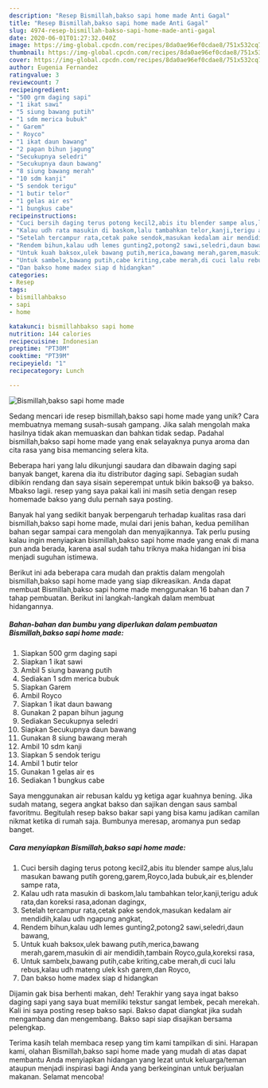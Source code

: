 ```yaml
---
description: "Resep Bismillah,bakso sapi home made Anti Gagal"
title: "Resep Bismillah,bakso sapi home made Anti Gagal"
slug: 4974-resep-bismillah-bakso-sapi-home-made-anti-gagal
date: 2020-06-01T01:27:32.040Z
image: https://img-global.cpcdn.com/recipes/8da0ae96ef0cdae8/751x532cq70/bismillahbakso-sapi-home-made-foto-resep-utama.jpg
thumbnail: https://img-global.cpcdn.com/recipes/8da0ae96ef0cdae8/751x532cq70/bismillahbakso-sapi-home-made-foto-resep-utama.jpg
cover: https://img-global.cpcdn.com/recipes/8da0ae96ef0cdae8/751x532cq70/bismillahbakso-sapi-home-made-foto-resep-utama.jpg
author: Eugenia Fernandez
ratingvalue: 3
reviewcount: 7
recipeingredient:
- "500 grm daging sapi"
- "1 ikat sawi"
- "5 siung bawang putih"
- "1 sdm merica bubuk"
- " Garem"
- " Royco"
- "1 ikat daun bawang"
- "2 papan bihun jagung"
- "Secukupnya seledri"
- "Secukupnya daun bawang"
- "8 siung bawang merah"
- "10 sdm kanji"
- "5 sendok terigu"
- "1 butir telor"
- "1 gelas air es"
- "1 bungkus cabe"
recipeinstructions:
- "Cuci bersih daging terus potong kecil2,abis itu blender sampe alus,lalu masukan bawang putih goreng,garem,Royco,lada bubuk,air es,blender sampe rata,"
- "Kalau udh rata masukin di baskom,lalu tambahkan telor,kanji,terigu aduk rata,dan koreksi rasa,adonan dagingx,"
- "Setelah tercampur rata,cetak pake sendok,masukan kedalam air mendidih,kalau udh ngapung angkat,"
- "Rendem bihun,kalau udh lemes gunting2,potong2 sawi,seledri,daun bawang,"
- "Untuk kuah baksox,ulek bawang putih,merica,bawang merah,garem,masukin di air mendidih,tambain Royco,gula,koreksi rasa,"
- "Untuk sambelx,bawang putih,cabe kriting,cabe merah,di cuci lalu rebus,kalau udh mateng ulek ksh garem,dan Royco,"
- "Dan bakso home madex siap d hidangkan"
categories:
- Resep
tags:
- bismillahbakso
- sapi
- home

katakunci: bismillahbakso sapi home 
nutrition: 144 calories
recipecuisine: Indonesian
preptime: "PT30M"
cooktime: "PT39M"
recipeyield: "1"
recipecategory: Lunch

---
```



![Bismillah,bakso sapi home made](https://img-global.cpcdn.com/recipes/8da0ae96ef0cdae8/751x532cq70/bismillahbakso-sapi-home-made-foto-resep-utama.jpg)

Sedang mencari ide resep bismillah,bakso sapi home made yang unik? Cara membuatnya memang susah-susah gampang. Jika salah mengolah maka hasilnya tidak akan memuaskan dan bahkan tidak sedap. Padahal bismillah,bakso sapi home made yang enak selayaknya punya aroma dan cita rasa yang bisa memancing selera kita.

Beberapa hari yang lalu dikunjungi saudara dan dibawain daging sapi banyak banget, karena dia itu distributor daging sapi. Sebagian sudah dibikin rendang dan saya sisain seperempat untuk bikin bakso😄 ya bakso. Mbakso lagii. resep yang saya pakai kali ini masih setia dengan resep homemade bakso yang dulu pernah saya posting.

Banyak hal yang sedikit banyak berpengaruh terhadap kualitas rasa dari bismillah,bakso sapi home made, mulai dari jenis bahan, kedua pemilihan bahan segar sampai cara mengolah dan menyajikannya. Tak perlu pusing kalau ingin menyiapkan bismillah,bakso sapi home made yang enak di mana pun anda berada, karena asal sudah tahu triknya maka hidangan ini bisa menjadi suguhan istimewa.


Berikut ini ada beberapa cara mudah dan praktis dalam mengolah bismillah,bakso sapi home made yang siap dikreasikan. Anda dapat membuat Bismillah,bakso sapi home made menggunakan 16 bahan dan 7 tahap pembuatan. Berikut ini langkah-langkah dalam membuat hidangannya.

<!--inarticleads1-->

##### Bahan-bahan dan bumbu yang diperlukan dalam pembuatan Bismillah,bakso sapi home made:

1. Siapkan 500 grm daging sapi
1. Siapkan 1 ikat sawi
1. Ambil 5 siung bawang putih
1. Sediakan 1 sdm merica bubuk
1. Siapkan  Garem
1. Ambil  Royco
1. Siapkan 1 ikat daun bawang
1. Gunakan 2 papan bihun jagung
1. Sediakan Secukupnya seledri
1. Siapkan Secukupnya daun bawang
1. Gunakan 8 siung bawang merah
1. Ambil 10 sdm kanji
1. Siapkan 5 sendok terigu
1. Ambil 1 butir telor
1. Gunakan 1 gelas air es
1. Sediakan 1 bungkus cabe


Saya menggunakan air rebusan kaldu yg ketiga agar kuahnya bening. Jika sudah matang, segera angkat bakso dan sajikan dengan saus sambal favoritmu. Begitulah resep bakso bakar sapi yang bisa kamu jadikan camilan nikmat ketika di rumah saja. Bumbunya meresap, aromanya pun sedap banget. 

<!--inarticleads2-->

##### Cara menyiapkan Bismillah,bakso sapi home made:

1. Cuci bersih daging terus potong kecil2,abis itu blender sampe alus,lalu masukan bawang putih goreng,garem,Royco,lada bubuk,air es,blender sampe rata,
1. Kalau udh rata masukin di baskom,lalu tambahkan telor,kanji,terigu aduk rata,dan koreksi rasa,adonan dagingx,
1. Setelah tercampur rata,cetak pake sendok,masukan kedalam air mendidih,kalau udh ngapung angkat,
1. Rendem bihun,kalau udh lemes gunting2,potong2 sawi,seledri,daun bawang,
1. Untuk kuah baksox,ulek bawang putih,merica,bawang merah,garem,masukin di air mendidih,tambain Royco,gula,koreksi rasa,
1. Untuk sambelx,bawang putih,cabe kriting,cabe merah,di cuci lalu rebus,kalau udh mateng ulek ksh garem,dan Royco,
1. Dan bakso home madex siap d hidangkan


Dijamin gak bisa berhenti makan, deh! Terakhir yang saya ingat bakso daging sapi yang saya buat memiliki tekstur sangat lembek, pecah merekah. Kali ini saya posting resep bakso sapi. Bakso dapat diangkat jika sudah mengambang dan mengembang. Bakso sapi siap disajikan bersama pelengkap. 

Terima kasih telah membaca resep yang tim kami tampilkan di sini. Harapan kami, olahan Bismillah,bakso sapi home made yang mudah di atas dapat membantu Anda menyiapkan hidangan yang lezat untuk keluarga/teman ataupun menjadi inspirasi bagi Anda yang berkeinginan untuk berjualan makanan. Selamat mencoba!
